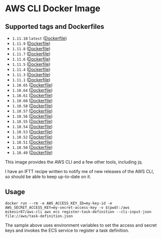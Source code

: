 # AWS CLI Docker Image

## Supported tags and Dockerfiles

- `1.11.10` `latest` ([Dockerfile](https://github.com/mikesir87/aws-cli-docker/blob/1.11.10/Dockerfile))
- `1.11.9`  ([Dockerfile](https://github.com/mikesir87/aws-cli-docker/blob/1.11.9/Dockerfile))
- `1.11.8`  ([Dockerfile](https://github.com/mikesir87/aws-cli-docker/blob/1.11.8/Dockerfile))
- `1.11.7`  ([Dockerfile](https://github.com/mikesir87/aws-cli-docker/blob/1.11.7/Dockerfile))
- `1.11.6`  ([Dockerfile](https://github.com/mikesir87/aws-cli-docker/blob/1.11.6/Dockerfile))
- `1.11.5`  ([Dockerfile](https://github.com/mikesir87/aws-cli-docker/blob/1.11.5/Dockerfile))
- `1.11.4`  ([Dockerfile](https://github.com/mikesir87/aws-cli-docker/blob/1.11.4/Dockerfile))
- `1.11.3`  ([Dockerfile](https://github.com/mikesir87/aws-cli-docker/blob/1.11.3/Dockerfile))
- `1.11.1`  ([Dockerfile](https://github.com/mikesir87/aws-cli-docker/blob/1.11.1/Dockerfile))
- `1.10.65` ([Dockerfile](https://github.com/mikesir87/aws-cli-docker/blob/1.10.65/Dockerfile))
- `1.10.64` ([Dockerfile](https://github.com/mikesir87/aws-cli-docker/blob/1.10.64/Dockerfile))
- `1.10.61` ([Dockerfile](https://github.com/mikesir87/aws-cli-docker/blob/1.10.61/Dockerfile))
- `1.10.60` ([Dockerfile](https://github.com/mikesir87/aws-cli-docker/blob/1.10.60/Dockerfile))
- `1.10.58` ([Dockerfile](https://github.com/mikesir87/aws-cli-docker/blob/1.10.58/Dockerfile))
- `1.10.57` ([Dockerfile](https://github.com/mikesir87/aws-cli-docker/blob/1.10.57/Dockerfile))
- `1.10.56` ([Dockerfile](https://github.com/mikesir87/aws-cli-docker/blob/1.10.56/Dockerfile))
- `1.10.55` ([Dockerfile](https://github.com/mikesir87/aws-cli-docker/blob/1.10.55/Dockerfile))
- `1.10.54` ([Dockerfile](https://github.com/mikesir87/aws-cli-docker/blob/1.10.54/Dockerfile))
- `1.10.53` ([Dockerfile](https://github.com/mikesir87/aws-cli-docker/blob/1.10.53/Dockerfile))
- `1.10.52` ([Dockerfile](https://github.com/mikesir87/aws-cli-docker/blob/1.10.52/Dockerfile))
- `1.10.51` ([Dockerfile](https://github.com/mikesir87/aws-cli-docker/blob/1.10.51/Dockerfile))
- `1.10.50` ([Dockerfile](https://github.com/mikesir87/aws-cli-docker/blob/1.10.50/Dockerfile))
- `1.10.49` ([Dockerfile](https://github.com/mikesir87/aws-cli-docker/blob/1.10.49/Dockerfile))


This image provides the AWS CLI and a few other tools, including jq.

I have an IFTT recipe written to notify me of new releases of the AWS CLI, so should be able to keep up-to-date on it.

## Usage

```
docker run --rm -e AWS_ACCESS_KEY_ID=my-key-id -e AWS_SECRET_ACCESS_KEY=my-secret-access-key -v $(pwd):/aws mikesir87/aws-cli aws ecs register-task-definition --cli-input-json file://aws/task-definition.json
```

The sample above uses environment variables to set the access and secret keys and invokes the ECS service to register a task definition.


